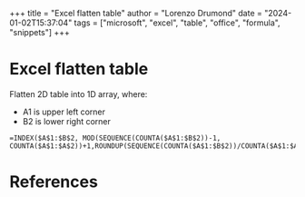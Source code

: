 +++
title = "Excel flatten table"
author = "Lorenzo Drumond"
date = "2024-01-02T15:37:04"
tags = ["microsoft",  "excel",  "table",  "office",  "formula",  "snippets"]
+++


# Excel flatten table
Flatten 2D table into 1D array, where:
- A1 is upper left corner
- B2 is lower right corner

```excel
=INDEX($A$1:$B$2, MOD(SEQUENCE(COUNTA($A$1:$B$2))-1, COUNTA($A$1:$A$2))+1,ROUNDUP(SEQUENCE(COUNTA($A$1:$B$2))/COUNTA($A$1:$A$2),0))
```

# References
